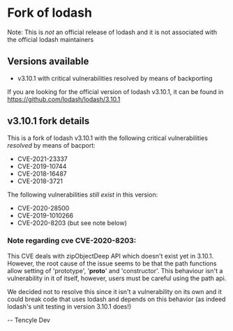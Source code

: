 # Fork of lodash

Note: This is *not* an official release of lodash and it is not associated with the official lodash maintainers

## Versions available

* v3.10.1 with critical vulnerabilities resolved by means of backporting

If you are looking for the official version of lodash v3.10.1, it can be found in https://github.com/lodash/lodash/3.10.1


##  v3.10.1 fork details

This is a fork of lodash v3.10.1 with the following critical vulnerabilities *resolved* by means of bacport:

* CVE-2021-23337
* CVE-2019-10744
* CVE-2018-16487
* CVE-2018-3721

The following vulnerabilities *still exist* in this version:
* CVE-2020-28500
* CVE-2019-1010266
* CVE-2020-8203 (but see note below)

### Note regarding cve CVE-2020-8203: 
This CVE deals with zipObjectDeep API which doesn't exist yet in 3.10.1.
However, the root cause of the issue seems to be that the path functions allow setting of 'prototype', '__proto__' and 'constructor'. This behaviour isn't a vulnerability in it of itself, however, users must be careful using the path api.

We decided not to resolve this since it isn't a vulnerability on its own and it could break code that uses lodash and depends on this behavior (as indeed lodash's unit testing in version 3.10.1 does!)

-- Tencyle Dev
